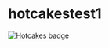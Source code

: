 # hotcakestest1
[![Hotcakes badge](https://hotcakes-int-2.azurewebsites.net/badge/dabutvin/hotcakestest1)](https://hotcakes-int-2.azurewebsites.net/)
